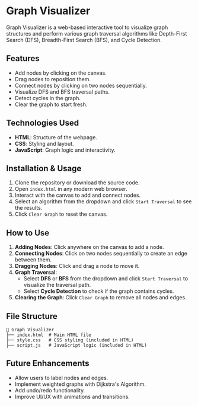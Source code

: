 # Graph Visualizer

Graph Visualizer is a web-based interactive tool to visualize graph structures and perform various graph traversal algorithms like Depth-First Search (DFS), Breadth-First Search (BFS), and Cycle Detection.

## Features
- Add nodes by clicking on the canvas.
- Drag nodes to reposition them.
- Connect nodes by clicking on two nodes sequentially.
- Visualize DFS and BFS traversal paths.
- Detect cycles in the graph.
- Clear the graph to start fresh.

## Technologies Used
- **HTML**: Structure of the webpage.
- **CSS**: Styling and layout.
- **JavaScript**: Graph logic and interactivity.

## Installation & Usage
1. Clone the repository or download the source code.
2. Open `index.html` in any modern web browser.
3. Interact with the canvas to add and connect nodes.
4. Select an algorithm from the dropdown and click `Start Traversal` to see the results.
5. Click `Clear Graph` to reset the canvas.

## How to Use
1. **Adding Nodes**: Click anywhere on the canvas to add a node.
2. **Connecting Nodes**: Click on two nodes sequentially to create an edge between them.
3. **Dragging Nodes**: Click and drag a node to move it.
4. **Graph Traversal**:
   - Select **DFS** or **BFS** from the dropdown and click `Start Traversal` to visualize the traversal path.
   - Select **Cycle Detection** to check if the graph contains cycles.
5. **Clearing the Graph**: Click `Clear Graph` to remove all nodes and edges.

## File Structure
```
📂 Graph Visualizer
├── index.html  # Main HTML file
├── style.css   # CSS styling (included in HTML)
├── script.js   # JavaScript logic (included in HTML)
```

## Future Enhancements
- Allow users to label nodes and edges.
- Implement weighted graphs with Dijkstra's Algorithm.
- Add undo/redo functionality.
- Improve UI/UX with animations and transitions.


